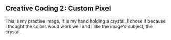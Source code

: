 ## Creative Coding 2: Custom Pixel

This is my practise image, it is my hand holding a crystal. I chose it because I thought the colors woud work well and I like the image's subject, the crystal.
